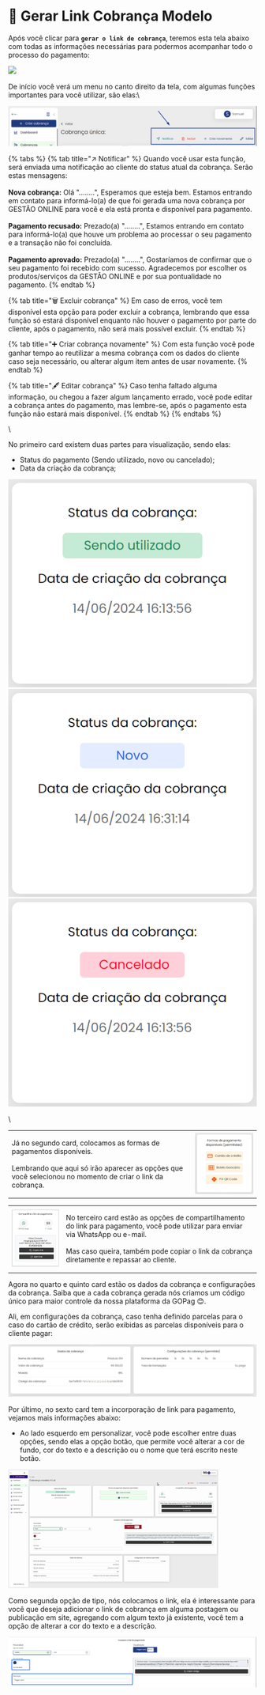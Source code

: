 # 📍 Gerar Link Cobrança Modelo

Após você clicar para **`gerar o link de cobrança`**, teremos esta tela abaixo com todas as informações necessárias para podermos acompanhar todo o processo do pagamento:

![](../../../assets/prints/tela_inicial_criar_cobranca_modelo.png)

De início você verá um menu no canto direito da tela, com algumas funções importantes para você utilizar, são elas:\


![](../../../assets/prints/criar_cobranca_menu_cabecalho.png)

{% tabs %}
{% tab title="↗️ Notificar" %}
Quando você usar esta função, será enviada uma notificação ao cliente do status atual da cobrança. Serão estas mensagens:\
\
**Nova cobrança:** Olá "........", Esperamos que esteja bem. Estamos entrando em contato para informá-lo(a) de que foi gerada uma nova cobrança por GESTÃO ONLINE para você e ela está pronta e disponível para pagamento.\
\
**Pagamento recusado:** Prezado(a) "........", Estamos entrando em contato para informá-lo(a) que houve um problema ao processar o seu pagamento e a transação não foi concluída.\
\
**Pagamento aprovado:** Prezado(a) "........", Gostaríamos de confirmar que o seu pagamento foi recebido com sucesso. Agradecemos por escolher os produtos/serviços da GESTÃO ONLINE e por sua pontualidade no pagamento.
{% endtab %}

{% tab title="🗑️ Excluir cobrança" %}
Em caso de erros, você tem disponível esta opção para poder excluir a cobrança, lembrando que essa função só estará disponível enquanto não houver o pagamento por parte do cliente, após o pagamento, não será mais possível excluir.
{% endtab %}

{% tab title="➕ Criar cobrança novamente" %}
Com esta função você pode ganhar tempo ao reutilizar a mesma cobrança com os dados do cliente caso seja necessário, ou alterar algum item antes de usar novamente.
{% endtab %}

{% tab title="🖋️ Editar cobrança" %}
Caso tenha faltado alguma informação, ou chegou a fazer algum lançamento errado, você pode editar a cobrança antes do pagamento, mas lembre-se, após o pagamento esta função não estará mais disponível.
{% endtab %}
{% endtabs %}

\


No primeiro card existem duas partes para visualização, sendo elas:

* Status do pagamento (Sendo utilizado, novo ou cancelado);
* Data da criação da cobrança;

![](../../../assets/prints/status_pgto_modelo_sendo_utilizado.png) ![](../../../assets/prints/status_pgto_modelo_novo.png) ![](../../../assets/prints/status_pgto_modelo_cancelado.png)

\


|                                                                                                                                                                                            |                                                       |
| ------------------------------------------------------------------------------------------------------------------------------------------------------------------------------------------ | ----------------------------------------------------- |
| <p>Já no segundo card, colocamos as formas de pagamentos disponíveis.<br><br>Lembrando que aqui só irão aparecer as opções que você selecionou no momento de criar o link da cobrança.</p> | ![](../../../assets/prints/criar_cobranca_card_2.png) |

|                                                       |                                                                                                                                                                                                                                             |
| ----------------------------------------------------- | ------------------------------------------------------------------------------------------------------------------------------------------------------------------------------------------------------------------------------------------- |
| ![](../../../assets/prints/criar_cobranca_card_3.png) | <p>No terceiro card estão as opções de compartilhamento do link para pagamento, você pode utilizar para enviar via WhatsApp ou e-mail.<br><br>Mas caso queira, também pode copiar o link da cobrança diretamente e repassar ao cliente.</p> |

Agora no quarto e quinto card estão os dados da cobrança e configurações da cobrança. Saiba que a cada cobrança gerada nós criamos um código único para maior controle da nossa plataforma da GOPag 😊.

Ali, em configurações da cobrança, caso tenha definido parcelas para o caso do cartão de crédito, serão exibidas as parcelas disponíveis para o cliente pagar:

![](../../../assets/prints/criar_cobranca_modelo_card_4.png)

Por último, no sexto card tem a incorporação de link para pagamento, vejamos mais informações abaixo:

* Ao lado esquerdo em personalizar, você pode escolher entre duas opções, sendo elas a opção botão, que permite você alterar a cor de fundo, cor do texto e a descrição ou o nome que terá escrito neste botão.

![](../../../assets/prints/criar_cobranca_modelo_card_6.gif)

Como segunda opção de tipo, nós colocamos o link, ela é interessante para você que deseja adicionar o link de cobrança em alguma postagem ou publicação em site, agregando com algum texto já existente, você tem a opção de alterar a cor do texto e a descrição.

![](../../../assets/prints/criar_cobranca_modelo_card_6_1.png)
